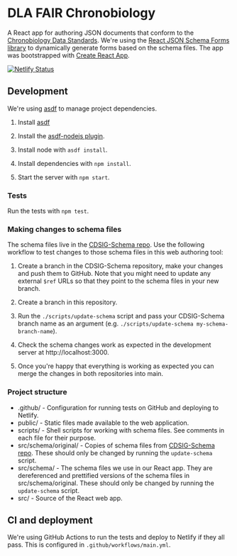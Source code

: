 # DLA FAIR Chronobiology

A React app for authoring JSON documents that conform to the [Chronobiology Data Standards](https://github.com/cdsig/CDSIG-Schema). We're using the [React JSON Schema Forms library](https://github.com/rjsf-team/react-jsonschema-form) to dynamically generate forms based on the schema files. The app was bootstrapped with [Create React App](https://create-react-app.dev/).

[![Netlify Status](https://api.netlify.com/api/v1/badges/fceaa58e-7e67-43cc-9414-51b611c12820/deploy-status)](https://app.netlify.com/sites/vigorous-mccarthy-c8a76a/deploys)

## Development

We're using [asdf](https://asdf-vm.com) to manage project dependencies.

1. Install [asdf](https://asdf-vm.com/guide/getting-started.html)

2. Install the [asdf-nodejs plugin](https://github.com/asdf-vm/asdf-nodejs/).

3. Install node with `asdf install`.

4. Install dependencies with `npm install`.

5. Start the server with `npm start`.

### Tests

Run the tests with `npm test`.

### Making changes to schema files

The schema files live in the [CDSIG-Schema repo](https://github.com/cdsig/CDSIG-Schema). Use the following workflow to test changes to those schema files in this web authoring tool:

1. Create a branch in the CDSIG-Schema repository, make your changes and push them to GitHub. Note that you might need to update any external `$ref` URLs so that they point to the schema files in your new branch.

2. Create a branch in this repository.

3. Run the `./scripts/update-schema` script and pass your CDSIG-Schema branch name as an argument (e.g. `./scripts/update-schema my-schema-branch-name`).

4. Check the schema changes work as expected in the development server at http://localhost:3000.

5. Once you're happy that everything is working as expected you can merge the changes in both repositories into main.

### Project structure

- .github/ - Configuration for running tests on GitHub and deploying to Netlify.
- public/ - Static files made available to the web application.
- scripts/ - Shell scripts for working with schema files. See comments in each file for their purpose.
- src/schema/original/ - Copies of schema files from [CDSIG-Schema repo](https://github.com/cdsig/CDSIG-Schema). These should only be changed by running the `update-schema` script.
- src/schema/ - The schema files we use in our React app. They are dereferenced and prettified versions of the schema files in src/schema/original. These should only be changed by running the `update-schema` script.
- src/ - Source of the React web app.

## CI and deployment

We're using GitHub Actions to run the tests and deploy to Netlify if they all pass. This is configured in `.github/workflows/main.yml`.

